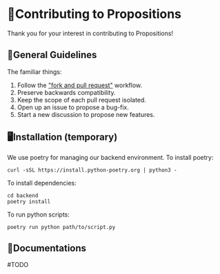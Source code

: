 <h1>🚀Contributing to Propositions</h1>

Thank you for your interest in contributing to Propositions!

<h2>📄General Guidelines</h2>

The familiar things:

1. Follow the ["fork and pull request"](https://docs.github.com/en/get-started/exploring-projects-on-github/contributing-to-a-project) workflow.
2. Preserve backwards compatibility.
3. Keep the scope of each pull request isolated.
4. Open up an issue to propose a bug-fix.
5. Start a new discussion to propose new features.

<h2>🖥️Installation (temporary)</h2>
We use poetry for managing our backend environment. To install poetry:

```
curl -sSL https://install.python-poetry.org | python3 -
```

To install dependencies:

```
cd backend
poetry install
```

To run python scripts:

```
poetry run python path/to/script.py
```
<!-- <h2>🧩What Can I Work On?</h2> -->


<h2>📖Documentations</h2>

#TODO